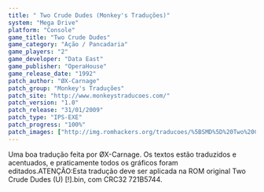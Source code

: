 ```yaml
---
title: " Two Crude Dudes (Monkey's Traduções)"
system: "Mega Drive"
platform: "Console"
game_title: "Two Crude Dudes"
game_category: "Ação / Pancadaria"
game_players: "2"
game_developer: "Data East"
game_publisher: "OperaHouse"
game_release_date: "1992"
patch_author: "ØX-Carnage"
patch_group: "Monkey's Traduções"
patch_site: "http://www.monkeystraducoes.com/"
patch_version: "1.0"
patch_release: "31/01/2009"
patch_type: "IPS-EXE"
patch_progress: "100%"
patch_images: ["http://img.romhackers.org/traducoes/%5BSMD%5D%20Two%20Crude%20Dudes%20-%20Monkey's%20Tradu%C3%A7%C3%B5es%20-%201.png","http://img.romhackers.org/traducoes/%5BSMD%5D%20Two%20Crude%20Dudes%20-%20Monkey's%20Tradu%C3%A7%C3%B5es%20-%202.png","http://img.romhackers.org/traducoes/%5BSMD%5D%20Two%20Crude%20Dudes%20-%20Monkey's%20Tradu%C3%A7%C3%B5es%20-%203.png"]
---
```

Uma boa tradução feita por ØX-Carnage. Os textos estão traduzidos e acentuados, e praticamente todos os gráficos foram editados.ATENÇÃO:Esta tradução deve ser aplicada na ROM original Two Crude Dudes (U) [!].bin, com CRC32 721B5744.